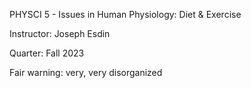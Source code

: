 PHYSCI 5 - Issues in Human Physiology: Diet & Exercise

Instructor: Joseph Esdin

Quarter: Fall 2023

Fair warning: very, very disorganized
